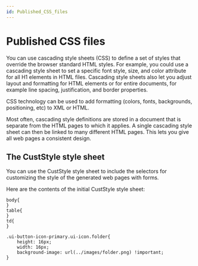 ```yaml
---
id: Published_CSS_files
---
```


# Published CSS files

You can use cascading style sheets (CSS) to define a set of styles that override the browser standard HTML styles. For example, you could use a cascading style sheet to set a specific font style, size, and color attribute for all H1 elements in HTML files. Cascading style sheets also let you adjust layout and formatting for HTML elements or for entire documents, for example line spacing, justification, and border properties.

CSS technology can be used to add formatting (colors, fonts, backgrounds, positioning, etc) to XML or HTML.

Most often, cascading style definitions are stored in a document that is separate from the HTML pages to which it applies. A single cascading style sheet can then be linked to many different HTML pages. This lets you give all web pages a consistent design.

## The CustStyle style sheet

You can use the CustStyle style sheet to include the selectors for customizing the style of the generated web pages with forms.

Here are the contents of the initial CustStyle style sheet:

```language-css
body{
}
table{
}
td{
}

.ui-button-icon-primary.ui-icon.folder{
    height: 16px;
    width: 16px;
    background-image: url(../images/folder.png) !important;
}
```